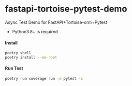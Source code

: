 # fastapi-tortoise-pytest-demo

Async Test Demo for FastAPI+Tortoise-orm+Pytest 
- Python3.8+ is required

#### Install

```bash
poetry shell
poetry install --no-root
```

#### Run Test

```bash
poetry run coverage run -m pytest -s
```
